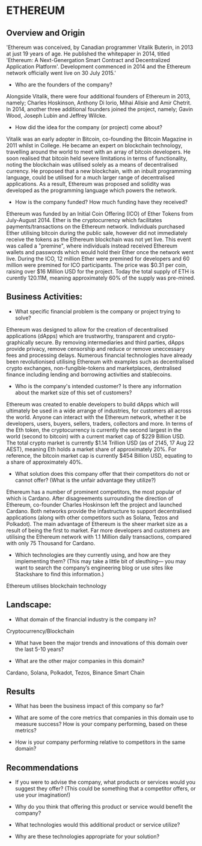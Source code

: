 # ETHEREUM

## Overview and Origin

'Ethereum was conceived, by Canadian programmer Vitalik Buterin, in 2013 at just 19 years of age. He published the whitepaper in 2014, titled 'Ethereum: A Next-Genergation Smart Contract and Decentralized Application Platform'. Development commenced in 2014 and the Ethereum network officially went live on 30 July 2015.'

* Who are the founders of the company?

Alongside Vitalik, there were four additional founders of Ethereum in 2013, namely; Charles Hoskinson, Anthony Di lorio, Mihai Alisie and Amir Chetrit. In 2014, another three additional founders joined the project, namely; Gavin Wood, Joseph Lubin and Jeffrey Wilcke. 

* How did the idea for the company (or project) come about?

Vitalik was an early adopter in Bitcoin, co-founding the Bitcoin Magazine in 2011 whilst in College. He became an expert on blockchain technology, travelling around the world to meet with an array of bitcoin developers. He soon realised that bitcoin held severe limitations in terms of functionality, noting the blockchain was utilised solely as a means of decentralised currency. He proposed that a new blockchain, with an inbuilt programming language, could be utilised for a much larger range of decentralised applications. As a result, Ethereum was proposed and solidity was developed as the programming language which powers the network.

* How is the company funded? How much funding have they received?

Ethereum was funded by an Initial Coin Offering (ICO) of Ether Tokens from July-August 2014. Ether is the cryptocurrency which facilitates payments/transactions on the Ethereum network. Individuals purchased Ether utilising bitcoin during the public sale, however did not immediately receive the tokens as the Ethereum blockchain was not yet live. This event was called a "premine", where individuals instead received Ethereum wallets and passwords which would hold their Ether once the network went live. During the ICO, 12 million Ether were premined for developers and 60 million were premined for ICO participants. The price was $0.31 per coin, raising over $16 Million USD for the project. Today the total supply of ETH is curently 120.11M, meaning approximately 60% of the supply was pre-mined.

## Business Activities:

* What specific financial problem is the company or project trying to solve?

Ethereum was designed to allow for the creation of decentralised applications (dApps) which are trustworthy, transparent and crypto-graphically secure. By removing intermediaries and third parties, dApps provide privacy, remove censorship and reduce or remove uneccessary fees and processing delays. Numerous financial technologies have already been revolutionised utilising Ethereum with examples such as decentralised crypto exchanges, non-fungible-tokens and marketplaces, dentralised finance including lending and borrowing activities and stablecoins. 

* Who is the company's intended customer?  Is there any information about the market size of this set of customers?

Ethereum was created to enable developers to build dApps which will ultimately be used in a wide arrange of industries, for customers all across the world. Anyone can interact with the Ethereum network, whether it be developers, users, buyers, sellers, traders, collectors and more. In terms of the Eth token, the cryptocurrency is currently the second largest in the world (second to bitcoin) with a current market cap of $229 Billion USD. The total crypto market is currently $1.14 Trillion USD (as of 2145, 17 Aug 22 AEST), meaning Eth holds a market share of approximately 20%. For reference, the bitcoin market cap is currently $454 Billion USD, equating to a share of approximately 40%.

* What solution does this company offer that their competitors do not or cannot offer? (What is the unfair advantage they utilize?)

Ethereum has a number of prominent competitors, the most popular of which is Cardano. After disagreements surrounding the direction of Ethereum, co-founder Charles Hoskinson left the project and launched Cardano. Both networks provide the infastructure to support decentralised applications (along with other competitors such as Solana, Tezos and Polkadot). The main advantage of Ethereum is the sheer market size as a result of being the first to market. Far more developers and customers are utilising the Ethereum network with 1.1 Million daily transactions, compared with only 75 Thousand for Cardano.


* Which technologies are they currently using, and how are they implementing them? (This may take a little bit of sleuthing–– you may want to search the company’s engineering blog or use sites like Stackshare to find this information.)

Ethereum utilises blockchain technology


## Landscape:

* What domain of the financial industry is the company in?

Cryptocurrency/Blockchain

* What have been the major trends and innovations of this domain over the last 5-10 years?



* What are the other major companies in this domain?

Cardano, Solana, Polkadot, Tezos, Binance Smart Chain

## Results

* What has been the business impact of this company so far?

* What are some of the core metrics that companies in this domain use to measure success? How is your company performing, based on these metrics?

* How is your company performing relative to competitors in the same domain?


## Recommendations

* If you were to advise the company, what products or services would you suggest they offer? (This could be something that a competitor offers, or use your imagination!)

* Why do you think that offering this product or service would benefit the company?

* What technologies would this additional product or service utilize?

* Why are these technologies appropriate for your solution?
